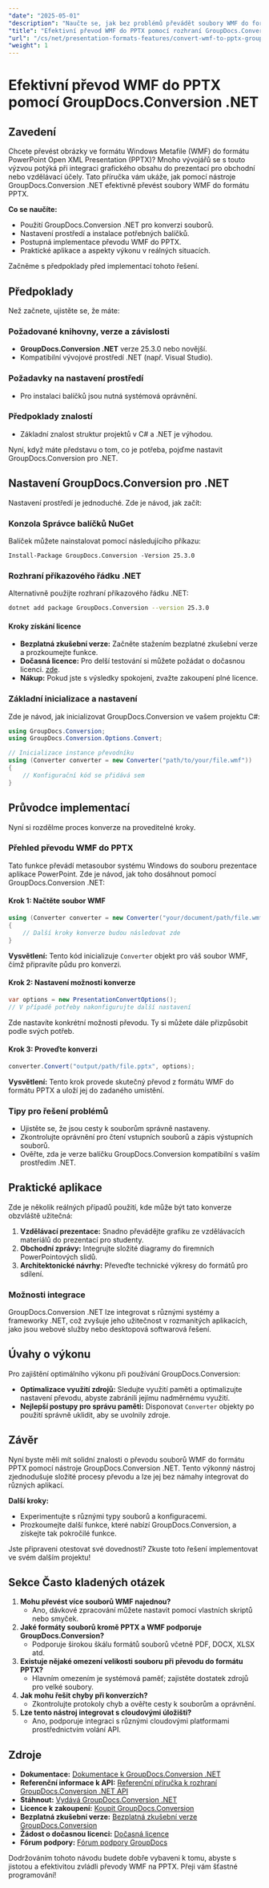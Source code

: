 ```yaml
---
"date": "2025-05-01"
"description": "Naučte se, jak bez problémů převádět soubory WMF do formátu PPTX pomocí GroupDocs.Conversion .NET. Tato příručka se zabývá nastavením, implementací a reálnými aplikacemi."
"title": "Efektivní převod WMF do PPTX pomocí rozhraní GroupDocs.Conversion .NET API"
"url": "/cs/net/presentation-formats-features/convert-wmf-to-pptx-groupdocs-conversion-net/"
"weight": 1
---
```


# Efektivní převod WMF do PPTX pomocí GroupDocs.Conversion .NET

## Zavedení

Chcete převést obrázky ve formátu Windows Metafile (WMF) do formátu PowerPoint Open XML Presentation (PPTX)? Mnoho vývojářů se s touto výzvou potýká při integraci grafického obsahu do prezentací pro obchodní nebo vzdělávací účely. Tato příručka vám ukáže, jak pomocí nástroje GroupDocs.Conversion .NET efektivně převést soubory WMF do formátu PPTX.

**Co se naučíte:**
- Použití GroupDocs.Conversion .NET pro konverzi souborů.
- Nastavení prostředí a instalace potřebných balíčků.
- Postupná implementace převodu WMF do PPTX.
- Praktické aplikace a aspekty výkonu v reálných situacích.

Začněme s předpoklady před implementací tohoto řešení.

## Předpoklady

Než začnete, ujistěte se, že máte:

### Požadované knihovny, verze a závislosti
- **GroupDocs.Conversion .NET** verze 25.3.0 nebo novější.
- Kompatibilní vývojové prostředí .NET (např. Visual Studio).

### Požadavky na nastavení prostředí
- Pro instalaci balíčků jsou nutná systémová oprávnění.

### Předpoklady znalostí
- Základní znalost struktur projektů v C# a .NET je výhodou.

Nyní, když máte představu o tom, co je potřeba, pojďme nastavit GroupDocs.Conversion pro .NET.

## Nastavení GroupDocs.Conversion pro .NET

Nastavení prostředí je jednoduché. Zde je návod, jak začít:

### Konzola Správce balíčků NuGet
Balíček můžete nainstalovat pomocí následujícího příkazu:
```plaintext
Install-Package GroupDocs.Conversion -Version 25.3.0
```

### Rozhraní příkazového řádku .NET
Alternativně použijte rozhraní příkazového řádku .NET:
```bash
dotnet add package GroupDocs.Conversion --version 25.3.0
```

#### Kroky získání licence
- **Bezplatná zkušební verze:** Začněte stažením bezplatné zkušební verze a prozkoumejte funkce.
- **Dočasná licence:** Pro delší testování si můžete požádat o dočasnou licenci. [zde](https://purchase.groupdocs.com/temporary-license/).
- **Nákup:** Pokud jste s výsledky spokojeni, zvažte zakoupení plné licence.

### Základní inicializace a nastavení
Zde je návod, jak inicializovat GroupDocs.Conversion ve vašem projektu C#:
```csharp
using GroupDocs.Conversion;
using GroupDocs.Conversion.Options.Convert;

// Inicializace instance převodníku
using (Converter converter = new Converter("path/to/your/file.wmf"))
{
    // Konfigurační kód se přidává sem
}
```

## Průvodce implementací

Nyní si rozdělme proces konverze na proveditelné kroky.

### Přehled převodu WMF do PPTX

Tato funkce převádí metasoubor systému Windows do souboru prezentace aplikace PowerPoint. Zde je návod, jak toho dosáhnout pomocí GroupDocs.Conversion .NET:

#### Krok 1: Načtěte soubor WMF
```csharp
using (Converter converter = new Converter("your/document/path/file.wmf"))
{
    // Další kroky konverze budou následovat zde
}
```
**Vysvětlení:** Tento kód inicializuje `Converter` objekt pro váš soubor WMF, čímž připravíte půdu pro konverzi.

#### Krok 2: Nastavení možností konverze
```csharp
var options = new PresentationConvertOptions();
// V případě potřeby nakonfigurujte další nastavení
```
Zde nastavíte konkrétní možnosti převodu. Ty si můžete dále přizpůsobit podle svých potřeb.

#### Krok 3: Proveďte konverzi
```csharp
converter.Convert("output/path/file.pptx", options);
```
**Vysvětlení:** Tento krok provede skutečný převod z formátu WMF do formátu PPTX a uloží jej do zadaného umístění.

### Tipy pro řešení problémů
- Ujistěte se, že jsou cesty k souborům správně nastaveny.
- Zkontrolujte oprávnění pro čtení vstupních souborů a zápis výstupních souborů.
- Ověřte, zda je verze balíčku GroupDocs.Conversion kompatibilní s vaším prostředím .NET.

## Praktické aplikace

Zde je několik reálných případů použití, kde může být tato konverze obzvláště užitečná:

1. **Vzdělávací prezentace:** Snadno převádějte grafiku ze vzdělávacích materiálů do prezentací pro studenty.
2. **Obchodní zprávy:** Integrujte složité diagramy do firemních PowerPointových slidů.
3. **Architektonické návrhy:** Převeďte technické výkresy do formátů pro sdílení.

### Možnosti integrace
GroupDocs.Conversion .NET lze integrovat s různými systémy a frameworky .NET, což zvyšuje jeho užitečnost v rozmanitých aplikacích, jako jsou webové služby nebo desktopová softwarová řešení.

## Úvahy o výkonu

Pro zajištění optimálního výkonu při používání GroupDocs.Conversion:
- **Optimalizace využití zdrojů:** Sledujte využití paměti a optimalizujte nastavení převodu, abyste zabránili jejímu nadměrnému využití.
- **Nejlepší postupy pro správu paměti:** Disponovat `Converter` objekty po použití správně uklidit, aby se uvolnily zdroje.

## Závěr

Nyní byste měli mít solidní znalosti o převodu souborů WMF do formátu PPTX pomocí nástroje GroupDocs.Conversion .NET. Tento výkonný nástroj zjednodušuje složité procesy převodu a lze jej bez námahy integrovat do různých aplikací.

**Další kroky:**
- Experimentujte s různými typy souborů a konfiguracemi.
- Prozkoumejte další funkce, které nabízí GroupDocs.Conversion, a získejte tak pokročilé funkce.

Jste připraveni otestovat své dovednosti? Zkuste toto řešení implementovat ve svém dalším projektu!

## Sekce Často kladených otázek

1. **Mohu převést více souborů WMF najednou?**
   - Ano, dávkové zpracování můžete nastavit pomocí vlastních skriptů nebo smyček.
2. **Jaké formáty souborů kromě PPTX a WMF podporuje GroupDocs.Conversion?**
   - Podporuje širokou škálu formátů souborů včetně PDF, DOCX, XLSX atd.
3. **Existuje nějaké omezení velikosti souboru při převodu do formátu PPTX?**
   - Hlavním omezením je systémová paměť; zajistěte dostatek zdrojů pro velké soubory.
4. **Jak mohu řešit chyby při konverzích?**
   - Zkontrolujte protokoly chyb a ověřte cesty k souborům a oprávnění.
5. **Lze tento nástroj integrovat s cloudovými úložišti?**
   - Ano, podporuje integraci s různými cloudovými platformami prostřednictvím volání API.

## Zdroje

- **Dokumentace:** [Dokumentace k GroupDocs.Conversion .NET](https://docs.groupdocs.com/conversion/net/)
- **Referenční informace k API:** [Referenční příručka k rozhraní GroupDocs.Conversion .NET API](https://reference.groupdocs.com/conversion/net/)
- **Stáhnout:** [Vydává GroupDocs.Conversion .NET](https://releases.groupdocs.com/conversion/net/)
- **Licence k zakoupení:** [Koupit GroupDocs.Conversion](https://purchase.groupdocs.com/buy)
- **Bezplatná zkušební verze:** [Bezplatná zkušební verze GroupDocs.Conversion](https://releases.groupdocs.com/conversion/net/)
- **Žádost o dočasnou licenci:** [Dočasná licence](https://purchase.groupdocs.com/temporary-license/)
- **Fórum podpory:** [Fórum podpory GroupDocs](https://forum.groupdocs.com/c/conversion/10)

Dodržováním tohoto návodu budete dobře vybaveni k tomu, abyste s jistotou a efektivitou zvládli převody WMF na PPTX. Přeji vám šťastné programování!